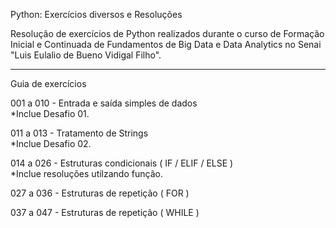 Python: Exercícios diversos e Resoluções
  
Resolução de exercícios de Python realizados durante o curso de Formação Inicial e Continuada de Fundamentos de Big Data e Data Analytics no Senai "Luis Eulalio de Bueno Vidigal Filho".

-------------------------------------------------------------

Guia de exercícios

001 a 010 - Entrada e saída simples de dados
<br>*Inclue Desafio 01.

011 a 013 - Tratamento de Strings
<br>*Inclue Desafio 02.

014 a 026 - Estruturas condicionais ( IF / ELIF / ELSE )
<br>*Inclue resoluções utilzando função.

027 a 036 - Estruturas de repetição ( FOR )

037 a 047 - Estruturas de repetição ( WHILE )
